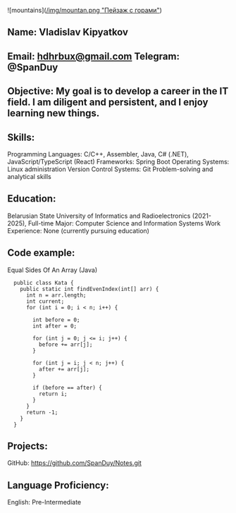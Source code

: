 ![mountains]([/img/mountan.png "Пейзаж с горами"](https://sun9-73.userapi.com/impg/VT_PJsmH9wEdu6QsudIu1jM43WdnEeEEq-0eWw/-AKxFAC_ao0.jpg?size=2560x1438&quality=96&sign=e25ee85839ca720d0181747a1717a82d&type=album))

Name: Vladislav Kipyatkov
----------------------------------------------------
Email: hdhrbux@gmail.com
Telegram: @SpanDuy
----------------------------------------------------
Objective: My goal is to develop a career in the IT field. I am diligent and persistent, and I enjoy learning new things.
----------------------------------------------------
Skills:
----------------------------------------------------
Programming Languages: C/C++, Assembler, Java, C# (.NET), JavaScript/TypeScript (React)
Frameworks: Spring Boot
Operating Systems: Linux administration
Version Control Systems: Git
Problem-solving and analytical skills

Education:
----------------------------------------------------
Belarusian State University of Informatics and Radioelectronics (2021-2025), Full-time
Major: Computer Science and Information Systems
Work Experience:
None (currently pursuing education)

Code example:
----------------------------------------------------
Equal Sides Of An Array (Java)
```
  public class Kata {
    public static int findEvenIndex(int[] arr) {
      int n = arr.length;
      int current;
      for (int i = 0; i < n; i++) {
      
        int before = 0;
        int after = 0;
      
        for (int j = 0; j <= i; j++) {
          before += arr[j];
        }
      
        for (int j = i; j < n; j++) {
          after += arr[j];
        }
      
        if (before == after) {
          return i;
        }
      }
      return -1;
    }
  }
```
Projects:
----------------------------------------------------
GitHub: https://github.com/SpanDuy/Notes.git

Language Proficiency:
----------------------------------------------------
English: Pre-Intermediate
